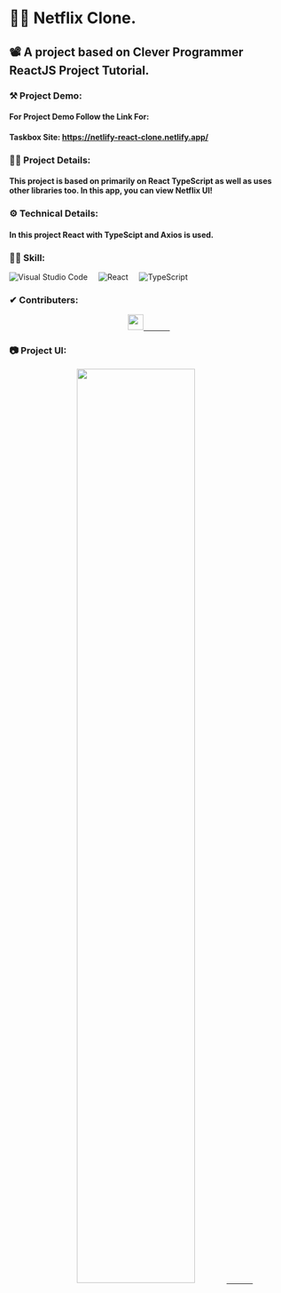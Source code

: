 # 👨‍💻 Netflix Clone.
## 📽 A project based on Clever Programmer ReactJS Project Tutorial.

### ⚒ Project Demo:
####  For Project Demo Follow the Link For: 
#### Taskbox Site: https://netlify-react-clone.netlify.app/

### 🕵️‍♂️ Project Details:
####  This project is based on primarily on React TypeScript as well as uses other libraries too. In this app, you can view Netflix UI!

### ⚙ Technical Details:
#### In this project React with TypeScipt and Axios is used.

### 🤹‍♂️ Skill:
![Visual Studio Code](https://img.shields.io/badge/-Visual%20Studio%20Code-333333?style=for-the-badge&logo=visual-studio-code)&nbsp;&nbsp;&nbsp;&nbsp;
![React](https://img.shields.io/badge/-React-333333?style=for-the-badge&logo=react)&nbsp;&nbsp;&nbsp;&nbsp;
![TypeScript](https://img.shields.io/badge/-TypeScript-333333?style=for-the-badge&logo=typeScript)&nbsp;&nbsp;&nbsp;&nbsp;

### ✔ Contributers:
<p align="center">
  <a href="https://github.com/faraasat">
    <img height="28em" src="https://img.shields.io/badge/Farasat%20Ali-Farasat%20Ali-181717?style=for-the-badge&logo=github"/>&nbsp&nbsp&nbsp&nbsp&nbsp&nbsp&nbsp&nbsp&nbsp&nbsp&nbsp&nbsp
  </a>
</p>

### 📷 Project UI:

<p align="center">
  <a href="https://netlify-react-clone.netlify.app/">
    <img width='65%' src="screen-shot.png"/>&nbsp&nbsp&nbsp&nbsp&nbsp&nbsp&nbsp&nbsp&nbsp&nbsp&nbsp&nbsp
  </a>
</p>
